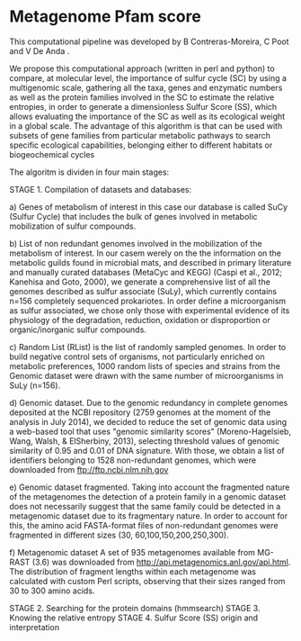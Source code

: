 # Metagenome Pfam score

This computational pipeline was developed by B Contreras-Moreira, C Poot and V De Anda .  

We propose this computational approach (written  in perl and python) to compare, at molecular level, the importance of sulfur cycle (SC) by using a multigenomic scale, gathering all the taxa, genes and enzymatic numbers as well as the protein families involved in the SC to estimate the relative entropies, in order to generate a dimensionless Sulfur Score (SS), which allows evaluating the importance of the SC as well as its ecological weight in a global scale. The advantage of this algorithm is that can be used with subsets of gene families from particular metabolic pathways to search specific ecological capabilities, belonging either to different habitats or biogeochemical cycles


The algoritm is dividen in four main stages:

STAGE 1. Compilation of datasets and databases:

a) Genes of metabolism of interest in this case our database is called SuCy  (Sulfur Cycle) that includes the bulk of genes involved in metabolic mobilization of sulfur compounds. 

b) List of non redundant  genomes involved in the mobilization of the metabolism of interest. In our casem werely on the the information on the  metabolic guilds found in microbial mats, and described in primary literature and manually curated databases (MetaCyc and KEGG)  (Caspi et al., 2012; Kanehisa and Goto, 2000), we generate a comprehensive list of all the genomes described as sulfur associate (SuLy), which currently contains n=156 completely sequenced prokariotes. In order define a microorganism as sulfur associated, we chose only those with experimental evidence of its physiology of the degradation, reduction, oxidation or disproportion or organic/inorganic sulfur compounds.

c) Random List (RList) is the list of randomly sampled genomes. In order to build negative control sets of organisms, not particularly enriched on metabolic preferences, 1000 random lists of species and strains from the Genomic dataset were drawn with the same number of microorganisms in SuLy (n=156).

d) Genomic dataset.  Due to the genomic redundancy in complete genomes deposited at the NCBI repository (2759 genomes at the moment of the analysis in July 2014), we decided to reduce the set of genomic data using a web-based tool that uses "genomic similarity scores" (Moreno-Hagelsieb, Wang, Walsh, & ElSherbiny, 2013), selecting threshold values of genomic similarity of 0.95 and 0.01 of DNA signature. With those, we obtain a list of identifiers belonging to 1528 non-redundant genomes, which were downloaded from ftp://ftp.ncbi.nlm.nih.gov 


e) Genomic dataset fragmented. Taking into account the fragmented nature of the metagenomes  the detection of a protein family in a genomic dataset does not necessarily suggest that the same family could be detected in a metagenomic dataset due to its fragmentary nature. In order to account for this, the amino acid FASTA-format files of non-redundant genomes were fragmented in different sizes (30, 60,100,150,200,250,300).

f) Metagenomic dataset  A set of 935 metagenomes available from MG-RAST (3.6) was downloaded from http://api.metagenomics.anl.gov/api.html. The distribution of fragment lengths within each metagenome was calculated with custom Perl scripts, observing that their sizes ranged from 30 to 300 amino acids. 



STAGE 2. Searching for the protein domains (hmmsearch) 
STAGE 3. Knowing the relative entropy
STAGE 4. Sulfur Score (SS) origin and interpretation

